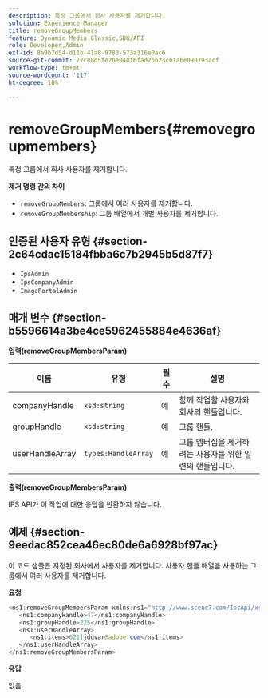 ```yaml
---
description: 특정 그룹에서 회사 사용자를 제거합니다.
solution: Experience Manager
title: removeGroupMembers
feature: Dynamic Media Classic,SDK/API
role: Developer,Admin
exl-id: 8a9b7d54-d11b-41a8-9783-573a316e0ac6
source-git-commit: 77c88d5fe20e048f6fad2bb23cb1abe090793acf
workflow-type: tm+mt
source-wordcount: '117'
ht-degree: 10%

---
```


# removeGroupMembers{#removegroupmembers}

특정 그룹에서 회사 사용자를 제거합니다.

**제거 명령 간의 차이**

* `removeGroupMembers`: 그룹에서 여러 사용자를 제거합니다.
* `removeGroupMembership`: 그룹 배열에서 개별 사용자를 제거합니다.

## 인증된 사용자 유형 {#section-2c64cdac15184fbba6c7b2945b5d87f7}

* `IpsAdmin`
* `IpsCompanyAdmin`
* `ImagePortalAdmin`

## 매개 변수 {#section-b5596614a3be4ce5962455884e4636af}

**입력(removeGroupMembersParam)**

| 이름 | 유형 | 필수 | 설명 |
|---|---|---|---|
| companyHandle | `xsd:string` | 예 | 함께 작업할 사용자와 회사의 핸들입니다. |
| groupHandle | `xsd:string` | 예 | 그룹 핸들. |
| userHandleArray | `types:HandleArray` | 예 | 그룹 멤버십을 제거하려는 사용자를 위한 일련의 핸들입니다. |

**출력(removeGroupMembersParam)**

IPS API가 이 작업에 대한 응답을 반환하지 않습니다.

## 예제 {#section-9eedac852cea46ec80de6a6928bf97ac}

이 코드 샘플은 지정된 회사에서 사용자를 제거합니다. 사용자 핸들 배열을 사용하는 그룹에서 여러 사용자를 제거합니다.

**요청**

```java
<ns1:removeGroupMembersParam xmlns:ns1="http://www.scene7.com/IpsApi/xsd">
   <ns1:companyHandle>47</ns1:companyHandle>
   <ns1:groupHandle>225</ns1:groupHandle>
   <ns1:userHandleArray>
      <ns1:items>621|jduvar@adobe.com</ns1:items>
   </ns1:userHandleArray>
</ns1:removeGroupMembersParam>
```

**응답**

없음.
